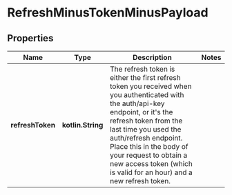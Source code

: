 
# RefreshMinusTokenMinusPayload

## Properties
Name | Type | Description | Notes
------------ | ------------- | ------------- | -------------
**refreshToken** | **kotlin.String** | The refresh token is either the first refresh token you received when you authenticated with the auth/api-key endpoint, or it&#39;s the refresh token from the last time you used the auth/refresh endpoint. Place this in the body of your request to obtain a new access token (which is valid for an hour) and a new refresh token.  | 




